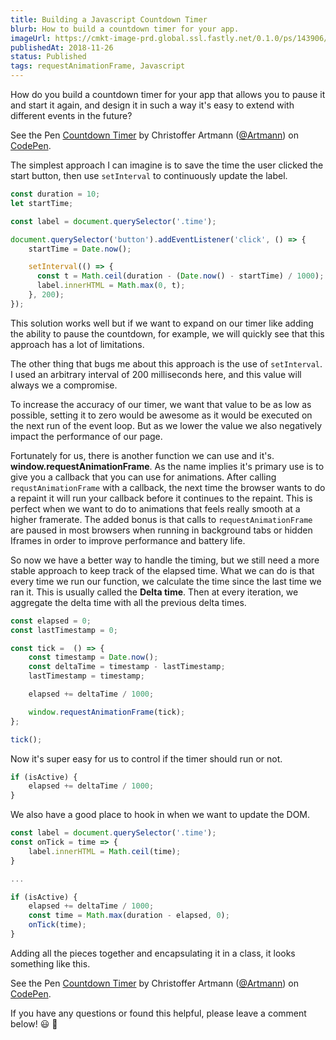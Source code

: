 ```yaml
---
title: Building a Javascript Countdown Timer
blurb: How to build a countdown timer for your app.
imageUrl: https://cmkt-image-prd.global.ssl.fastly.net/0.1.0/ps/143906/1160/772/m1/fpnw/wm0/countdown-.jpg?1405488906&s=d823af9c9b2e2d281f92ab3238b6a4ed
publishedAt: 2018-11-26
status: Published
tags: requestAnimationFrame, Javascript
---
```


How do you build a countdown timer for your app that allows you to pause it and start it again, and design it in such a way it's easy to extend with different events in the future?

<p data-height="265" data-theme-id="light" data-slug-hash="qQqbOa" data-default-tab="result" data-user="Artmann" data-pen-title=" Countdown Timer" class="codepen">See the Pen <a href="https://codepen.io/Artmann/pen/qQqbOa/"> Countdown Timer</a> by Christoffer Artmann (<a href="https://codepen.io/Artmann">@Artmann</a>) on <a href="https://codepen.io">CodePen</a>.</p>
<script async src="https://static.codepen.io/assets/embed/ei.js"></script>

The simplest approach I can imagine is to save the time the user clicked the start button, then use `setInterval`  to continuously update the label.

```js
const duration = 10;
let startTime;

const label = document.querySelector('.time');

document.querySelector('button').addEventListener('click', () => {
    startTime = Date.now();

    setInterval(() => {
      const t = Math.ceil(duration - (Date.now() - startTime) / 1000);
      label.innerHTML = Math.max(0, t);
    }, 200);
});
```

This solution works well but if we want to expand on our timer like adding the ability to pause the countdown, for example, we will quickly see that this approach has a lot of limitations.

The other thing that bugs me about this approach is the use of `setInterval`. I used an arbitrary interval of 200 milliseconds here, and this value will always we a compromise.

 To increase the accuracy of our timer, we want that value to be as low as possible, setting it to zero would be awesome as it would be executed on the next run of the event loop. But as we lower the value we also negatively impact the performance of our page.

Fortunately for us, there is another function we can use and it's. **window.requestAnimationFrame**. As the name implies it's primary use is to give you a callback that you can use for animations. After calling `requstAnimationFrame` with a callback, the next time the browser wants to do a repaint it will run your callback before it continues to the repaint. This is perfect when we want to do to animations that feels really smooth at a higher framerate. The added bonus is that calls to `requestAnimationFrame` are paused in most browsers when running in background tabs or hidden Iframes in order to improve performance and battery life.

So now we have a better way to handle the timing, but we still need a more stable approach to keep track of the elapsed time. What we can do is that every time we run our function, we calculate the time since the last time we ran it. This is usually called the **Delta time**.  Then at every iteration, we aggregate the delta time with all the previous delta times.

```js
const elapsed = 0;
const lastTimestamp = 0;

const tick =  () => {
	const timestamp = Date.now();
	const deltaTime = timestamp - lastTimestamp;
	lastTimestamp = timestamp;

	elapsed += deltaTime / 1000;

	window.requestAnimationFrame(tick);
};

tick();
```

Now it's super easy for us to control if the timer should run or not.

```js
if (isActive) {
	elapsed += deltaTime / 1000;
}
```

We also have a good place to hook in when we want to update the DOM.

```js
const label = document.querySelector('.time');
const onTick = time => {
	label.innerHTML = Math.ceil(time);
}

...

if (isActive) {
	elapsed += deltaTime / 1000;
	const time = Math.max(duration - elapsed, 0);
	onTick(time);
}
```

Adding all the pieces together and encapsulating it in a class, it looks something like this.

<p data-height="265" data-theme-id="light" data-slug-hash="qQqbOa" data-default-tab="js" data-user="Artmann" data-pen-title=" Countdown Timer" class="codepen">See the Pen <a href="https://codepen.io/Artmann/pen/qQqbOa/"> Countdown Timer</a> by Christoffer Artmann (<a href="https://codepen.io/Artmann">@Artmann</a>) on <a href="https://codepen.io">CodePen</a>.</p>
<script async src="https://static.codepen.io/assets/embed/ei.js"></script>

If you have any questions or found this helpful, please leave a comment below! 😃 👋
